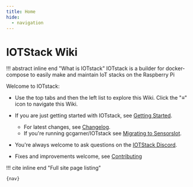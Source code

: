```yaml
---
title: Home
hide:
  - navigation
---
```

# IOTStack Wiki

!!! abstract inline end "What is IOTstack"
    IOTstack is a builder for docker-compose to easily make and maintain IoT
    stacks on the Raspberry Pi

Welcome to IOTstack:

* <span class="show-when-wide-layout">
  Use the top tabs and then the left list to explore this Wiki.
  </span>
  <label class="show-when-narrow-layout">
  Click the "≡" icon to navigate this Wiki.
  </label>

* If you are just getting started with IOTstack, see [Getting Started](Basic_setup/index.md).
    * For latest changes, see [Changelog](Updates/Changelog.md).
    * If you're running gcgarner/IOTstack see [Migrating to SensorsIot](Updates/gcgarner-migration.md).

* You're always welcome to ask questions on the [IOTStack Discord](https://discord.gg/ZpKHnks).

* Fixes and improvements welcome, see [Contributing](./Developers/index.md)

!!! cite inline end "Full site page listing"

    {nav}
